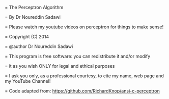 =  The Perceptron Algorithm
 
 =  By Dr Noureddin Sadawi
 
 =  Please watch my youtube videos on perceptron for things to make sense!
 
 =  Copyright (C) 2014 
 
 =  @author Dr Noureddin Sadawi 
 
 =  This program is free software: you can redistribute it and/or modify
 
 =  it as you wish ONLY for legal and ethical purposes
  
 =  I ask you only, as a professional courtesy, to cite my name, web page 
    and my YouTube Channel!
   
 =    Code adapted from:
    https://github.com/RichardKnop/ansi-c-perceptron
